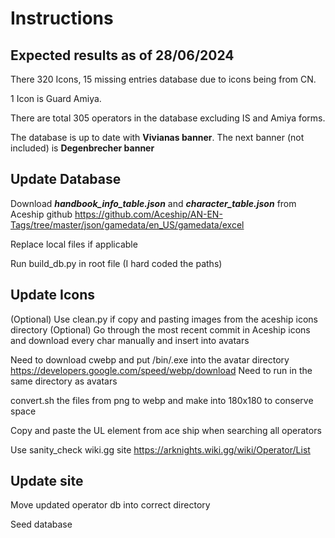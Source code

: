 # Instructions

## Expected results as of 28/06/2024
There 320 Icons, 15 missing entries database due to icons being from CN.

1 Icon is Guard Amiya.

There are total 305 operators in the database excluding IS and Amiya forms.

The database is up to date with **Vivianas banner**. The next banner (not included) is **Degenbrecher banner**

## Update Database
Download ***handbook_info_table.json*** and ***character_table.json*** from Aceship github
https://github.com/Aceship/AN-EN-Tags/tree/master/json/gamedata/en_US/gamedata/excel

Replace local files if applicable

Run build_db.py in root file (I hard coded the paths)

## Update Icons
(Optional) Use clean.py if copy and pasting images from the aceship icons directory
(Optional) Go through the most recent commit in Aceship icons and download every char manually and insert into avatars

Need to download cwebp and put /bin/.exe into the avatar directory https://developers.google.com/speed/webp/download 
Need to run in the same directory as avatars

convert.sh the files from png to webp and make into 180x180 to conserve space

Copy and paste the UL element from ace ship when searching all operators

Use sanity_check wiki.gg site https://arknights.wiki.gg/wiki/Operator/List

## Update site
Move updated operator db into correct directory

Seed database